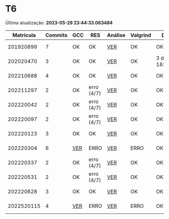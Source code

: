 # T6
Última atualização: **2023-05-29 23:44:33.063484**

|  Matrícula | Commits | GCC |  RES |  Análise |  Valgrind |  Data |  Duração | 
|---|---|---|---|---|---|---|---|
|  201920899 |  7 |  OK |  OK |   [VER](./relatorios/201920899/T6/report.html) |  OK |  OK |  8 days, 4:59:21 | 
|  202020470 |  3 |  OK |  OK |   [VER](./relatorios/202020470/T6/report.html) |  OK |  3 days, 18:36:30 |  14 days, 19:43:06 | 
|  202210688 |  4 |  OK |  OK |   [VER](./relatorios/202210688/T6/report.html) |  OK |  OK |  3 days, 11:53:51 | 
|  202211297 |  2 |  OK |  erro (4/7) |   [VER](./relatorios/202211297/T6/report.html) |  OK |  OK |  0:00:02 | 
|  202220042 |  2 |  OK |  erro (4/7) |   [VER](./relatorios/202220042/T6/report.html) |  OK |  OK |  0:00:02 | 
|  202220097 |  2 |  OK |  erro (4/7) |   [VER](./relatorios/202220097/T6/report.html) |  OK |  OK |  0:00:03 | 
|  202220123 |  3 |  OK |  OK |   [VER](./relatorios/202220123/T6/report.html) |  OK |  OK |  2 days, 6:11:59 | 
|  202220304 |  6 |  [VER](./relatorios/202220304/T6/compilador.txt) |  ERRO |   [VER](./relatorios/202220304/T6/report.html) |  ERRO |  OK |  6 days, 15:35:25 | 
|  202220337 |  2 |  OK |  erro (4/7) |   [VER](./relatorios/202220337/T6/report.html) |  OK |  OK |  0:00:24 | 
|  202220531 |  2 |  OK |  erro (4/7) |   [VER](./relatorios/202220531/T6/report.html) |  OK |  OK |  0:00:03 | 
|  202220628 |  3 |  OK |  OK |   [VER](./relatorios/202220628/T6/report.html) |  OK |  OK |  8 days, 21:16:47 | 
|  2022520115 |  4 |  [VER](./relatorios/2022520115/T6/compilador.txt) |  ERRO |   [VER](./relatorios/2022520115/T6/report.html) |  ERRO |  OK |  2 days, 15:19:46 | 
